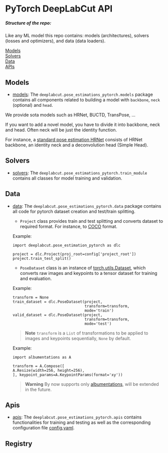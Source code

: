 # PyTorch DeepLabCut API

##### Structure of the repo:

Like any ML model this repo contains: models (architectures), solvers (losses and optimizers), and data (data loaders).

[Models](#models)   
[Solvers](#solvers)   
[Data](#data)  
[APIs](#apis)   

## Models

- [models](models):
The `deeplabcut.pose_estimations_pytorch.models` package contains all components related to building a model with `backbone`, `neck` (optional) and `head`.

We provide sota models such as HRNet, BUCTD, TransPose, ...

If you want to add a novel model, you have to divide it into backbone, neck and head. Often neck will be just the identity function.

For instance, a [standard pose estimation HRNet](https://github.com/HRNet/HRNet-Human-Pose-Estimation) consists of HRNet backbone, an identity neck and a deconvolution head (Simple Head).




## Solvers

- [solvers](solvers): The `deeplabcut.pose_estimations_pytorch.train_module` contains all classes for model training and validation.

## Data

- [data](data/project.py#L7):
The `deeplabcut.pose_estimations_pytorch.data` package contains all code for pytorch dataset creation and test/train splitting.
    - `Project` class provides train and test splitting and converts dataset to required format. For instance, to [COCO]() format.

    Example:

    ```python3
    import deeplabcut.pose_estimation_pytorch as dlc

    project = dlc.Project(proj_root=config['project_root'])
    project.train_test_split()
    ```
    - `PoseDataset` class is an instance of [torch.utils.Dataset](https://pytorch.org/docs/stable/data.html), which converts raw images and keypoints to a tensor dataset for training and evaluation.

    Example:

    ```python3
    transform = None
    train_dataset = dlc.PoseDataset(project,
                                    transform=transform,
                                    mode='train')
    valid_dataset = dlc.PoseDataset(project,
                                    transform=transform,
                                    mode='test')
    ```

    > **Note**
    > `transform` is a `List` of transformations to be applied to images and keypoints sequentially, `None` by default.

    Example:

    ```python3
    import albumentations as A

    transform = A.Compose([
    A.Resize(width=256, height=256),
    ], keypoint_params=A.KeypointParams(format='xy'))

    ```

    > **Warning**
    > By now supports only [albumentations](https://albumentations.ai), will be extended in the future.


## Apis

- [apis](apis): The `deeplabcut.pose_estimations_pytorch.apis` contains functionalities for training and testing as well as the corresponding configuration file [config.yaml](apis/config.yaml).

## Registry
